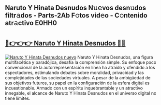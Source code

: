 ## Naruto Y Hinata Desnudos N𝚞𝚎vos desn𝚞dos filtr𝚊dos - Parts-2Ab F𝚘tos vid𝚎o - C𝚘ntenido atr𝚊ctivo E0HH0

# <h2><a href="http://mb0cuu.tromn.icu/?c=Naruto+Y+Hinata+Desnudos">🔗👉👉👉 Naruto Y Hinata Desnudos 🔗🔗</a></h2>

[![Naruto Y Hinata Desnudos nuevo](https://i.imgur.com/pEAQMta.gif)](http://mb0cuu.tromn.icu/?c=Naruto+Y+Hinata+Desnudos)
Naruto Y Hinata Desnudos, una figura multifacética y paradójica, desafía la comprensión simple. Su enfoque poco convencional de la autorrepresentación en línea ha atraído y ofendido a los espectadores, estimulando debates sobre moralidad, privacidad y las complejidades de las sociedades virtuales. A pesar de la ambigüedad de sus objetivos futuros, su papel en la configuración de la esfera digital es incuestionable. Armado con un espíritu inquebrantable y un atractivo innegable, el alcance de Naruto Y Hinata Desnudos en el universo digital no tiene límites.
